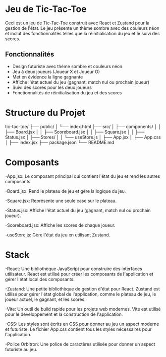 # Jeu de Tic-Tac-Toe

Ceci est un jeu de Tic-Tac-Toe construit avec React et Zustand pour la gestion de l'état. Le jeu présente un thème sombre avec des couleurs néon et inclut des fonctionnalités telles que la réinitialisation du jeu et le suivi des scores.

## Fonctionnalités

- Design futuriste avec thème sombre et couleurs néon
- Jeu à deux joueurs (Joueur X et Joueur O)
- Met en évidence la ligne gagnante
- Affiche l'état actuel du jeu (gagnant, match nul ou prochain joueur)
- Suivi des scores pour les deux joueurs
- Fonctionnalités de réinitialisation du jeu et des scores

# Structure du Projet

tic-tac-toe/
├── public/
│ └── index.html
├── src/
│ ├── components/
│ │ ├── Board.jsx
│ │ ├── Scoreboard.jsx
│ │ ├── Square.jsx
│ │ ├── Status.jsx
│ ├── Stores/
│ │ └── useStore.js
│ ├── App.jsx
│ ├── App.css
│ ├── index.jsx
├── package.json
└── README.md

# Composants

-App.jsx: Le composant principal qui contient l'état du jeu et rend les autres composants.

-Board.jsx: Rend le plateau de jeu et gère la logique du jeu.

-Square.jsx: Représente une seule case sur le plateau.

-Status.jsx: Affiche l'état actuel du jeu (gagnant, match nul ou prochain joueur).

-Scoreboard.jsx: Affiche les scores de chaque joueur.

-useStore.js: Gère l'état du jeu en utilisant Zustand.

# Stack

-React: Une bibliothèque JavaScript pour construire des interfaces utilisateur. React est utilisé pour créer les composants de l'application et gérer l'état local des composants.

-Zustand: Une petite bibliothèque de gestion d'état pour React. Zustand est utilisé pour gérer l'état global de l'application, comme le plateau de jeu, le joueur actuel, le gagnant, et les scores.

-Vite: Un outil de build rapide pour les projets web modernes. Vite est utilisé pour le développement et la construction de l'application.

-CSS: Les styles sont écrits en CSS pour donner au jeu un aspect moderne et futuriste. Le fichier App.css contient tous les styles nécessaires pour l'application.

-Police Orbitron: Une police de caractères utilisée pour donner un aspect futuriste au jeu.
